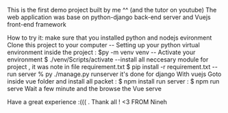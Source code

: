 This is the first demo project built by me ^^ (and the tutor on youtube)
The web application was base on python-django back-end server and Vuejs front-end framework 

How to try it: 
make sure that you installed python and nodejs evironment
Clone this project to your computer 
-- Setting up your python virtual environment inside the project : 
  $py -m venv venv 
-- Activate your environment 
  $ ./venv/Scripts/activate 
--install all neccesary module for project , it was note in file requirement.txt 
$ pip install -r requirement.txt 
--run server 
% py ./manage.py runserver
it's done for django 
With vuejs 
Goto inside vue folder and install all packet : 
$ npm install 
run server : 
$ npm run serve 
Wait a few minute and the browse the Vue serve 

Have a great experience :((( . 
Thank all ! <3
FROM Nineh 
